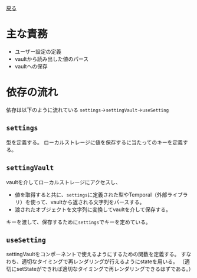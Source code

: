 [戻る](../README.md)

# 主な責務

- ユーザー設定の定義
- vaultから読み出した値のパース
- vaultへの保存

# 依存の流れ
依存は以下のように流れている
`settings`->`settingVault`->`useSetting`

## `settings`
型を定義する。
ローカルストレージに値を保存するに当たってのキーを定義する。

## `settingVault`
vaultを介してローカルストレージにアクセスし、
- 値を取得すると共に、`settings`に定義された型やTemporal（外部ライブラリ）を使って、vaultから返される文字列をパースする。
- 渡されたオブジェクトを文字列に変換してvaultを介して保存する。

キーを渡して、保存するために`settings`でキーを定めている。

## `useSetting`
settingVaultをコンポーネントで使えるようにするための関数を定義する。
すなわち、適切なタイミングで再レンダリングが行えるようにstateを用いる。
（適切にsetStateができれば適切なタイミングで再レンダリングできるはずである。）
